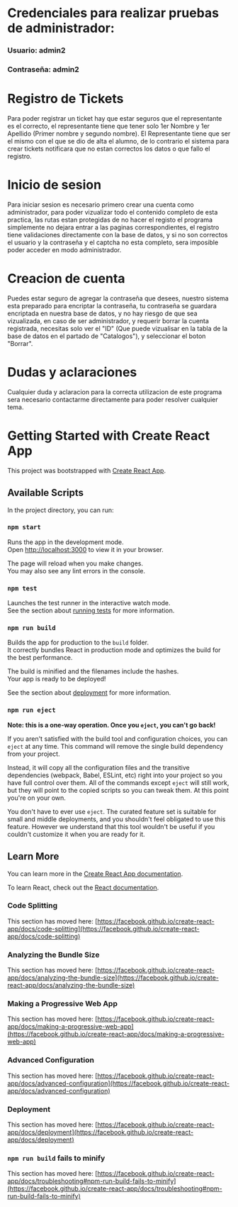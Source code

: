 # Credenciales para realizar pruebas de administrador:
### Usuario: admin2
### Contraseña: admin2

# Registro de Tickets

Para poder registrar un ticket hay que estar seguros que el representante es el correcto, el representante tiene que tener solo 1er Nombre y 1er Apellido (Primer nombre y segundo nombre).
El Representante tiene que ser el mismo con el que se dio de alta el alumno, de lo contrario el sistema para crear tickets notificara que no estan correctos los datos o
que fallo el registro.

# Inicio de sesion

Para iniciar sesion es necesario primero crear una cuenta como administrador, para poder vizualizar todo el contenido completo de esta practica, las rutas estan protegidas
de no hacer el registo el programa simplemente no dejara entrar a las paginas correspondientes, el registro tiene validaciones directamente con la base de datos, y si no
son correctos el usuario y la contraseña y el captcha no esta completo,  sera imposible poder acceder en modo administrador.

# Creacion de cuenta

Puedes estar seguro de agregar la contraseña que desees, nuestro sistema esta preparado para encriptar la contraseña, tu contraseña se guardara encriptada en nuestra base 
de datos, y no hay riesgo de que sea vizualizada, en caso de ser administrador, y requerir borrar la cuenta registrada, necesitas solo ver el "ID" (Que puede vizualisar en la 
tabla de la base de datos en el partado de "Catalogos"), y seleccionar el boton "Borrar".

# Dudas y aclaraciones

Cualquier duda y aclaracion para la correcta utilizacion de este programa sera necesario contactarme directamente para poder resolver cualquier tema.


# Getting Started with Create React App

This project was bootstrapped with [Create React App](https://github.com/facebook/create-react-app).

## Available Scripts

In the project directory, you can run:

### `npm start`

Runs the app in the development mode.\
Open [http://localhost:3000](http://localhost:3000) to view it in your browser.

The page will reload when you make changes.\
You may also see any lint errors in the console.

### `npm test`

Launches the test runner in the interactive watch mode.\
See the section about [running tests](https://facebook.github.io/create-react-app/docs/running-tests) for more information.

### `npm run build`

Builds the app for production to the `build` folder.\
It correctly bundles React in production mode and optimizes the build for the best performance.

The build is minified and the filenames include the hashes.\
Your app is ready to be deployed!

See the section about [deployment](https://facebook.github.io/create-react-app/docs/deployment) for more information.

### `npm run eject`

**Note: this is a one-way operation. Once you `eject`, you can't go back!**

If you aren't satisfied with the build tool and configuration choices, you can `eject` at any time. This command will remove the single build dependency from your project.

Instead, it will copy all the configuration files and the transitive dependencies (webpack, Babel, ESLint, etc) right into your project so you have full control over them. All of the commands except `eject` will still work, but they will point to the copied scripts so you can tweak them. At this point you're on your own.

You don't have to ever use `eject`. The curated feature set is suitable for small and middle deployments, and you shouldn't feel obligated to use this feature. However we understand that this tool wouldn't be useful if you couldn't customize it when you are ready for it.

## Learn More

You can learn more in the [Create React App documentation](https://facebook.github.io/create-react-app/docs/getting-started).

To learn React, check out the [React documentation](https://reactjs.org/).

### Code Splitting

This section has moved here: [https://facebook.github.io/create-react-app/docs/code-splitting](https://facebook.github.io/create-react-app/docs/code-splitting)

### Analyzing the Bundle Size

This section has moved here: [https://facebook.github.io/create-react-app/docs/analyzing-the-bundle-size](https://facebook.github.io/create-react-app/docs/analyzing-the-bundle-size)

### Making a Progressive Web App

This section has moved here: [https://facebook.github.io/create-react-app/docs/making-a-progressive-web-app](https://facebook.github.io/create-react-app/docs/making-a-progressive-web-app)

### Advanced Configuration

This section has moved here: [https://facebook.github.io/create-react-app/docs/advanced-configuration](https://facebook.github.io/create-react-app/docs/advanced-configuration)

### Deployment

This section has moved here: [https://facebook.github.io/create-react-app/docs/deployment](https://facebook.github.io/create-react-app/docs/deployment)

### `npm run build` fails to minify

This section has moved here: [https://facebook.github.io/create-react-app/docs/troubleshooting#npm-run-build-fails-to-minify](https://facebook.github.io/create-react-app/docs/troubleshooting#npm-run-build-fails-to-minify)
